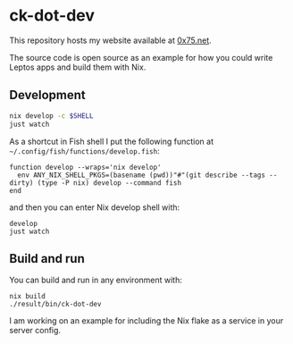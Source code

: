 # ck-dot-dev

This repository hosts my website available at [0x75.net](https://0x75.net).

The source code is open source as an example for how you could write Leptos apps and build them with Nix.

## Development

```bash
nix develop -c $SHELL
just watch
```

As a shortcut in Fish shell I put the following function at `~/.config/fish/functions/develop.fish`:

```fish
function develop --wraps='nix develop'
  env ANY_NIX_SHELL_PKGS=(basename (pwd))"#"(git describe --tags --dirty) (type -P nix) develop --command fish
end
```

and then you can enter Nix develop shell with:

```fish
develop
just watch
```

## Build and run

You can build and run in any environment with:

```fish
nix build
./result/bin/ck-dot-dev
```

I am working on an example for including the Nix flake as a service in your server config.
